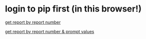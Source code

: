 # login to pip first (in this browser!)

[get report by report number](2.html)

[get report by report number & prompt values](3.html)
